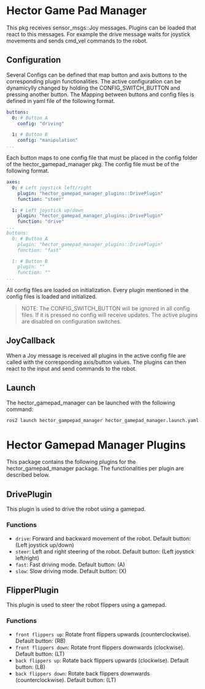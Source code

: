 # Hector Game Pad Manager

This pkg receives sensor_msgs::Joy messages. Plugins can be loaded that react to this messages. For example the drive
message waits for joystick movements and sends cmd_vel commands to the robot. 

## Configuration
Several Configs can be defined that map button and axis buttons to the corresponding plugin functionalities. The active configuration can be dynamicylly changed by holding the CONFIG_SWITCH_BUTTON and pressing another button.
The Mapping between buttons and config files is defined in yaml file of the following format.
```yaml
buttons:
  0: # Button A
    config: "driving"

  1: # Button B
    config: "manipulation"
...
```
Each button maps to one config file that must be placed in the config folder of the hector_gamepad_manager pkg. The config file must be of the following format.
```yaml
axes:
  0: # Left joystick left/right
    plugin: "hector_gamepad_manager_plugins::DrivePlugin"
    function: "steer"

  1: # Left joystick up/down
    plugin: "hector_gamepad_manager_plugins::DrivePlugin"
    function: "drive"
...
buttons:
  0: # Button A
    plugin: "hector_gamepad_manager_plugins::DrivePlugin"
    function: "fast"

  1: # Button B
    plugin: ""
    function: ""
...
```
All config files are loaded on initialization. Every plugin mentioned in the config files is loaded and initialized.
>NOTE: The CONFIG_SWITCH_BUTTON will be ignored in all config files. If it is pressed no config will receive updates. The active plugins are disabled on configuration switches.

## JoyCallback
When a Joy message is received all plugins in the active config file are called with the corresponding axis/button values. The plugins can then react to the input and send commands to the robot.

## Launch
The hector_gamepad_manager can be launched with the following command:
```bash
ros2 launch hector_gampepad_manager hector_gamepad_manager.launch.yaml
```

# Hector Gamepad Manager Plugins

This package contains the following plugins for the hector_gamepad_manager package.
The functionalities per plugin are described below.

## DrivePlugin

This plugin is used to drive the robot using a gamepad.

### Functions

- `drive`: Forward and backward movement of the robot. Default button: (Left joystick up/down)
- `steer`: Left and right steering of the robot. Default button: (Left joystick left/right)
- `fast`: Fast driving mode. Default button: (A)
- `slow`: Slow driving mode. Default button: (X)           

## FlipperPlugin

This plugin is used to steer the robot flippers using a gamepad.

### Functions

- `front flippers up`: Rotate front flippers upwards (counterclockwise). Default button: (RB)
- `front flippers down`: Rotate front flippers downwards (clockwise). Default button: (LT)
- `back flippers up`: Rotate back flippers upwards (clockwise). Default button: (LB)
- `back flippers down`: Rotate back flippers downwards (counterclockwise). Default button: (LT)
